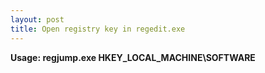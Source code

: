 ```yaml
---
layout: post
title: Open registry key in regedit.exe
---
```

**Usage: regjump.exe HKEY_LOCAL_MACHINE\SOFTWARE**

<script src="https://gist.github.com/3747786.js"> </script>